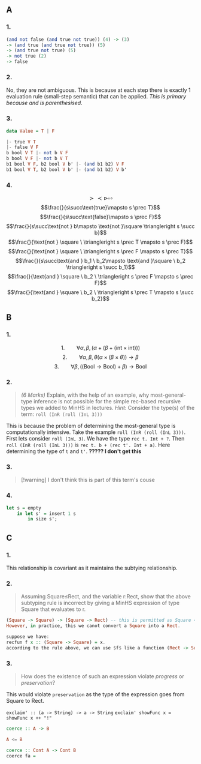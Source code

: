 ## A
### 1.
```haskell
(and not false (and true not true)) (4) -> (3)
-> (and true (and true not true)) (5)
-> (and true not true) (5)
-> not true (2)
-> false
```

### 2.
No, they are not ambiguous. This is because at each step there is exactly 1 evaluation rule (small-step semantic) that can be applied. *This is primary because and is parenthesised*.

### 3.
```haskell
data Value = T | F

|- true V T
|- false V F
b bool V T |- not b V F
b bool V F |- not b V T
b1 bool V F, b2 bool V b' |- (and b1 b2) V F
b1 bool V T, b2 bool V b' |- (and b1 b2) V b'
```

### 4.
$$\succ \prec \triangleright \square \circ $$
$$\frac{}{s\succ\text{true}\mapsto s \prec T}$$
$$\frac{}{s\succ\text{false}\mapsto s \prec F}$$
$$\frac{}{s\succ\text{not } b\mapsto \text{not }\square \triangleright s \succ b}$$
$$\frac{}{\text{not } \square \ \triangleright s \prec T \mapsto s \prec F}$$
$$\frac{}{\text{not } \square \ \triangleright s \prec F \mapsto s \prec T}$$
$$\frac{}{s\succ\text{and } b_1 \ b_2\mapsto \text{and }\square \ b_2 \triangleright s \succ b_1}$$
$$\frac{}{\text{and } \square \ b_2 \ \triangleright s \prec F \mapsto s \prec F}$$
$$\frac{}{\text{and } \square \ b_2 \ \triangleright s \prec T \mapsto s \succ b_2}$$

## B
### 1.
$$1. \qquad \forall\alpha, \beta,  (\alpha + (\beta + (\text{int} \times \text{int})))$$
$$2.\qquad \forall\alpha, \beta, \theta (\alpha \times (\beta \times \theta)) \rightarrow \beta$$
$$3.\qquad \forall\beta,  ((\text{Bool} \rightarrow \text{Bool}) + \beta) \rightarrow \text{Bool}$$
### 2.
> *(6 Marks)* Explain, with the help of an example, why most-general-type inference is not possible for the simple rec-based recursive types we added to MinHS in lectures. _Hint_: Consider the type(s) of the term: `roll (InR (roll (InL 3)))`

This is because the problem of determining the most-general type is computationally intensive. Take the example `roll (InR (roll (InL 3)))`. First lets consider `roll (InL 3)`. We have the type `rec t. Int + ?`. Then `roll (InR (roll (InL 3)))` is `rec t. b + (rec t'. Int + a)`. Here determining the type of `t` and `t'`.
**????? I don't get this**
### 3.
 > [!warning] I don't think this is part of this term's couse

### 4.
```haskell
let s = empty
	in let s' = insert 1 s
		in size s';
```

## C
### 1.
This relationship is covariant as it maintains the subtying relationship.

### 2.
> Assuming Square≤Rect, and the variable r:Rect, show that the above subtyping rule is incorrect by giving a MinHS expression of type Square that evaluates to r.

```haskell
(Square -> Square) -> (Square -> Rect) -- this is permitted as Square <= Rect
However, in practice, this we canot convert a Square into a Rect.

suppose we have:
recfun f x :: (Square -> Square) = x.
according to the rule above, we can use $f$ like a function (Rect -> Square) and do f r. This is clearly not possible.
```

### 3.
> How does the existence of such an expression violate _progress_ or _preservation_?

This would violate `preservation` as the type of the expression goes from Square to Rect.

`exclaim' :: (a -> String) -> a -> String`
`exclaim' showFunc x = showFunc x ++ "!"`

```haskell
coerce :: A -> B

A <= B

coerce :: Cont A -> Cont B
coerce fa = 
```